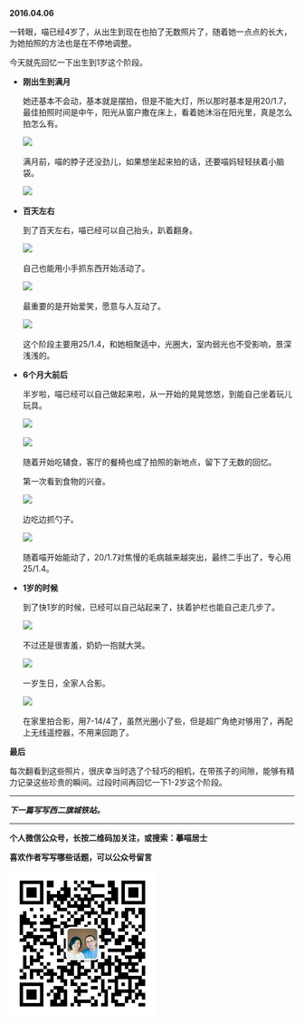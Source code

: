 **2016.04.06**

一转眼，喵已经4岁了，从出生到现在也拍了无数照片了，随着她一点点的长大，为她拍照的方法也是在不停地调整。

今天就先回忆一下出生到1岁这个阶段。

* **刚出生到满月**
    
    她还基本不会动，基本就是摆拍，但是不能大灯，所以那时基本是用20/1.7，最佳拍照时间是中午，阳光从窗户撒在床上，看着她沐浴在阳光里，真是怎么拍怎么有。
    
    ![](http://upload-images.jianshu.io/upload_images/51001-3351459cad221e8d.jpg)

    满月前，喵的脖子还没劲儿，如果想坐起来拍的话，还要喵妈轻轻扶着小脑袋。

    ![](http://upload-images.jianshu.io/upload_images/51001-c8d47420727f4c8c.jpg)


* **百天左右**
    
    到了百天左右，喵已经可以自己抬头，趴着翻身。

    ![](http://upload-images.jianshu.io/upload_images/51001-89e2c2f27a6507a2.jpg)

    自己也能用小手抓东西开始活动了。

    ![](http://upload-images.jianshu.io/upload_images/51001-c811fee3d34fb794.jpg)

    最重要的是开始爱笑，愿意与人互动了。

    ![](http://upload-images.jianshu.io/upload_images/51001-22365fbfdd88ca5f.jpg)

    这个阶段主要用25/1.4，和她相聚适中，光圈大，室内弱光也不受影响，景深浅浅的。

* **6个月大前后**
    
    半岁啦，喵已经可以自己做起来啦，从一开始的晃晃悠悠，到能自己坐着玩儿玩具。

    ![](http://upload-images.jianshu.io/upload_images/51001-c74da8305749221d.jpg)

    ![](http://upload-images.jianshu.io/upload_images/51001-8964877505701eab.jpg)

    随着开始吃辅食，客厅的餐椅也成了拍照的新地点，留下了无数的回忆。

    第一次看到食物的兴奋。

    ![](http://upload-images.jianshu.io/upload_images/51001-5f7e887e082067fe.jpg)

    边吃边抓勺子。

    ![](http://upload-images.jianshu.io/upload_images/51001-4c5a6bd8d04eb20e.jpg)

    随着喵开始能动了，20/1.7对焦慢的毛病越来越突出，最终二手出了，专心用25/1.4。

* **1岁的时候**
    
    到了快1岁的时候，已经可以自己站起来了，扶着护栏也能自己走几步了。
    
    ![](http://upload-images.jianshu.io/upload_images/51001-aa9af41031c90bf5.jpg)

    不过还是很害羞，奶奶一抱就大哭。

    ![](http://upload-images.jianshu.io/upload_images/51001-e2f940ec62e9d502.jpg)

    一岁生日，全家人合影。

    ![](http://upload-images.jianshu.io/upload_images/51001-f7324eb82c416cf2.jpg)

    在家里拍合影，用7-14/4了，虽然光圈小了些，但是超广角绝对够用了，再配上无线遥控器，不用来回跑了。

**最后**

每次翻看到这些照片，很庆幸当时选了个轻巧的相机，在带孩子的间隙，能够有精力记录这些珍贵的瞬间。过段时间再回忆一下1-2岁这个阶段。



***

***下一篇写写西二旗城铁站。***

***

**个人微信公众号，长按二维码加关注，或搜索：摹喵居士**

**喜欢作者写写哪些话题，可以公众号留言**

![](https://github.com/jiluofu/jiluofu.github.com/raw/master/momiaojushi/static/qrcode.jpg)